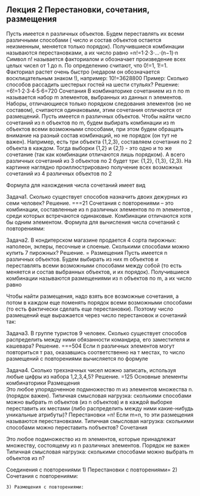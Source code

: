 ## Лекция 2 Перестановки, сочетания, размещения

Пусть имеется n различных объектов. Будем переставлять их всеми различными способами ( число и состав объектов остается неизменным, меняется только порядок). Получившиеся комбинации называются перестановками, а их число равно 
=n!=1⋅2⋅3⋅...⋅(n−1)⋅n
Символ n! называется факториалом и обозначает произведение всех целых чисел от 1 до n. По определению считают, что 0!=1, 1!=1. Факториал растет очень быстро (недаром он обозначается восклицательным знаком !), например:
10!=3628800
Пример: Сколько способов рассадить шестерых гостей на шести стульях? Решение:
=6!=1⋅2⋅3⋅4⋅5⋅6=720
Сочетания
В комбинаторике сочетанием из n по m называется набор m элементов, выбранных из данных n элементов. Наборы, отличающиеся только порядком следования элементов (но не составом), считаются одинаковыми, этим сочетания отличаются от размещений.
Пусть имеется n различных объектов. Чтобы найти число сочетаний из n объектов по m, будем выбирать комбинации из m объектов всеми возможными способами, при этом будем обращать внимание на разный состав комбинаций, но не порядок (он тут не важен). Например, есть три объекта {1,2,3}, составляем сочетания по 2 объекта в каждом. Тогда выборки {1,2} и {2,1} - это одно и то же сочетание (так как комбинации отличаются лишь порядком). А всего различных сочетаний из 3 объектов по 2 будет три: {1,2}, {1,3}, {2,3}.
На картинке наглядно проиллюстрировано получение всех возможных сочетаний из 4 различных объектов по 2 
 
Формула  для нахождения числа сочетаний имеет вид

Задача1. Сколько существует способов назначить двоих дежурных из семи человек?
Решение.
===21
Сочетания с повторениями – это комбинации, составленные из n различных элементов по m элементов , среди которых встречаются одинаковые. Комбинации отличаются хотя бы одним элементом. Формула для вычисления числа сочетаний с повторениями:

Задача2. В кондитерском магазине продается 4 сорта пирожных: наполеон, эклеры, песочные и слоеные. Сколькими способами можно купить 7 пирожных?
 Решение.	  =
Размещения
Пусть имеется n различных объектов.
Будем выбирать из них m объектов и переставлять всеми возможными способами между собой (то есть меняется и состав выбранных объектов, и их порядок). Получившиеся комбинации называются размещениями из n объектов по m, а их число равно

Чтобы найти размещения, надо взять все возможные сочетания, а потом в каждом еще поменять порядок всеми возможными способами (то есть фактически сделать еще перестановки). Поэтому число размещений еще выражается через число перестановок и сочетаний так:

Задача3. В группе туристов 9 человек. Сколько существует способов распределить между ними обязанности командира, его заместителя и кашевара? 
Решение.    ===504
Если п различных элементов могут повториться т раз, оказавшись соответственно на т местах, то число размещений с повторениями вычисляется по формуле

Задача4. Сколько трехзначных чисел можно записать, используя любые цифры из набора 1,2,3,4,5?
Решение.               =125
Основные элементы комбинаторики
Размещения          
Это любое упорядоченное подмножество m из элементов множества n.
(порядок важен).
Типичная смысловая нагрузка: сколькими способами можно выбрать m объектов (из n объектов) и в каждой выборке переставить их местами (либо распределить между ними какие-нибудь уникальные атрибуты)?
Перестановки      =n!
Если m=n, то эти размещения называются перестановками.
Типичная смысловая нагрузка: сколькими способами можно переставить nобъектов?
Сочетания        

Это любое подмножество из m элементов, которые принадлежат множеству, состоящему из n различных элементов.
Порядок не важен
Типичная смысловая нагрузка: сколькими способами можно выбрать m объектов из n? 

Соединения с повторениями
    1) Перестановки с повторениями=
    2) Сочетания с повторениями:


     
    3) Размещения с повторениями:



